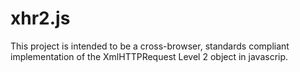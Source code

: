 xhr2.js
====

This project is intended to be a cross-browser, standards compliant implementation of the XmlHTTPRequest Level 2 object in javascrip.
